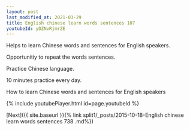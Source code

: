 ```yaml
---
layout: post
last_modified_at: 2021-03-29
title: English chinese learn words sentences 107 
youtubeId: yDZNvRjmrZE
---
```

 
 
Helps to learn Chinese words and sentences for English speakers.

Opportunitiy to repeat the words sentences. 

Practice Chinese language. 
 
10 minutes practice every day. 
 
How to learn Chinese words and sentences for English speakers 
 
{% include youtubePlayer.html id=page.youtubeId %}
 
 
[Next]({{ site.baseurl }}{% link  split1/_posts/2015-10-18-English chinese learn words sentences 738 .md%})
 
